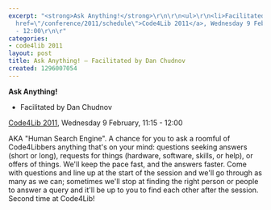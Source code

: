 ```yaml
---
excerpt: "<strong>Ask Anything!</strong>\r\n\r\n<ul>\r\n<li>Facilitated by Dan Chudnov</li>\r\n</ul>\r\n\r\n<a
  href=\"/conference/2011/schedule\">Code4Lib 2011</a>, Wednesday 9 February, 11:15
  - 12:00\r\n\r"
categories:
- code4lib 2011
layout: post
title: Ask Anything! – Facilitated by Dan Chudnov
created: 1296007054
---
```

<strong>Ask Anything!</strong>

<ul>
<li>Facilitated by Dan Chudnov</li>
</ul>

<a href="/conference/2011/schedule">Code4Lib 2011</a>, Wednesday 9 February, 11:15 - 12:00

AKA "Human Search Engine". A chance for you to ask a roomful of Code4Libbers anything that's on your mind: questions seeking answers (short or long), requests for things (hardware, software, skills, or help), or offers of things. We'll keep the pace fast, and the answers faster. Come with questions and line up at the start of the session and we'll go through as many as we can; sometimes we'll stop at finding the right person or people to answer a query and it'll be up to you to find each other after the session. Second time at Code4Lib!
